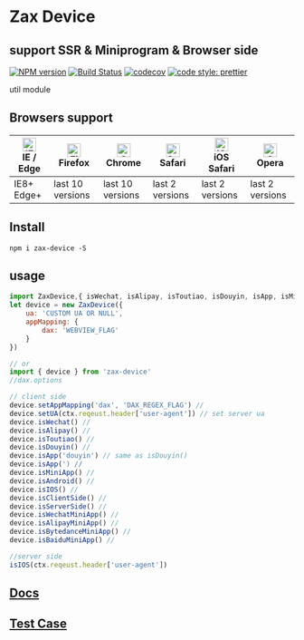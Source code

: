 # Zax Device

## support SSR & Miniprogram & Browser side

[![NPM version](https://img.shields.io/npm/v/zax-device.svg?style=flat)](https://www.npmjs.com/package/zax-device)
[![Build Status](https://travis-ci.org/jsonchou/zax-device.svg?branch=master)](https://travis-ci.org/jsonchou/zax-device)
[![codecov](https://codecov.io/gh/jsonchou/zax-device/branch/master/graph/badge.svg)](https://codecov.io/gh/jsonchou/zax-device)
[![code style: prettier](https://img.shields.io/badge/code_style-prettier-ff69b4.svg?style=flat-square)](https://github.com/prettier/prettier)

util module

## Browsers support

| [<img src="https://raw.githubusercontent.com/alrra/browser-logos/master/src/edge/edge_48x48.png" alt="IE / Edge" width="24px" height="24px" />](http://godban.github.io/browsers-support-badges/)</br>IE / Edge | [<img src="https://raw.githubusercontent.com/alrra/browser-logos/master/src/firefox/firefox_48x48.png" alt="Firefox" width="24px" height="24px" />](http://godban.github.io/browsers-support-badges/)</br>Firefox | [<img src="https://raw.githubusercontent.com/alrra/browser-logos/master/src/chrome/chrome_48x48.png" alt="Chrome" width="24px" height="24px" />](http://godban.github.io/browsers-support-badges/)</br>Chrome | [<img src="https://raw.githubusercontent.com/alrra/browser-logos/master/src/safari/safari_48x48.png" alt="Safari" width="24px" height="24px" />](http://godban.github.io/browsers-support-badges/)</br>Safari | [<img src="https://raw.githubusercontent.com/alrra/browser-logos/master/src/safari-ios/safari-ios_48x48.png" alt="iOS Safari" width="24px" height="24px" />](http://godban.github.io/browsers-support-badges/)</br>iOS Safari | [<img src="https://raw.githubusercontent.com/alrra/browser-logos/master/src/opera/opera_48x48.png" alt="Opera" width="24px" height="24px" />](http://godban.github.io/browsers-support-badges/)</br>Opera |
| --------------------------------------------------------------------------------------------------------------------------------------------------------------------------------------------------------------- | ----------------------------------------------------------------------------------------------------------------------------------------------------------------------------------------------------------------- | ------------------------------------------------------------------------------------------------------------------------------------------------------------------------------------------------------------- | ------------------------------------------------------------------------------------------------------------------------------------------------------------------------------------------------------------- | ----------------------------------------------------------------------------------------------------------------------------------------------------------------------------------------------------------------------------- | --------------------------------------------------------------------------------------------------------------------------------------------------------------------------------------------------------- |
| IE8+ Edge+                                                                                                                                                                                                      | last 10 versions                                                                                                                                                                                                  | last 10 versions                                                                                                                                                                                              | last 2 versions                                                                                                                                                                                               | last 2 versions                                                                                                                                                                                                               | last 2 versions                                                                                                                                                                                           |

## Install

```base
npm i zax-device -S
```

## usage

```javascript
import ZaxDevice,{ isWechat, isAlipay, isToutiao, isDouyin, isApp, isMiniApp, isAndroid, isIOS, isClientSide, isServerSide, isWechatMiniApp, isAlipayMiniApp, isBytedanceMiniApp, isBaiduMiniApp } from 'zax-device'
let device = new ZaxDevice({
	ua: 'CUSTOM UA OR NULL',
	appMapping: {
		dax: 'WEBVIEW_FLAG'
	}
})

// or
import { device } from 'zax-device'
//dax.options

// client side
device.setAppMapping('dax', 'DAX_REGEX_FLAG') //
device.setUA(ctx.reqeust.header['user-agent']) // set server ua
device.isWechat() //
device.isAlipay() //
device.isToutiao() //
device.isDouyin() //
device.isApp('douyin') // same as isDouyin()
device.isApp(') //
device.isMiniApp() //
device.isAndroid() //
device.isIOS() //
device.isClientSide() //
device.isServerSide() //
device.isWechatMiniApp() //
device.isAlipayMiniApp() //
device.isBytedanceMiniApp() //
device.isBaiduMiniApp() //

//server side
isIOS(ctx.reqeust.header['user-agent'])
```

## [Docs](https://github.com/jsonchou/zax-device/tree/master/docs)

## [Test Case](https://github.com/jsonchou/zax-device/blob/master/__tests__/index.spec.ts)
